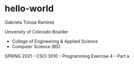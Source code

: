 # hello-world

Gabriela Tolosa Ramirez

University of Colorado Boulder 
  - College of Engineering & Applied Science
  - Computer Science (BS)
  
SPRING 2021 - CSCI 3010 - Programming Exercise 4 - Part a


